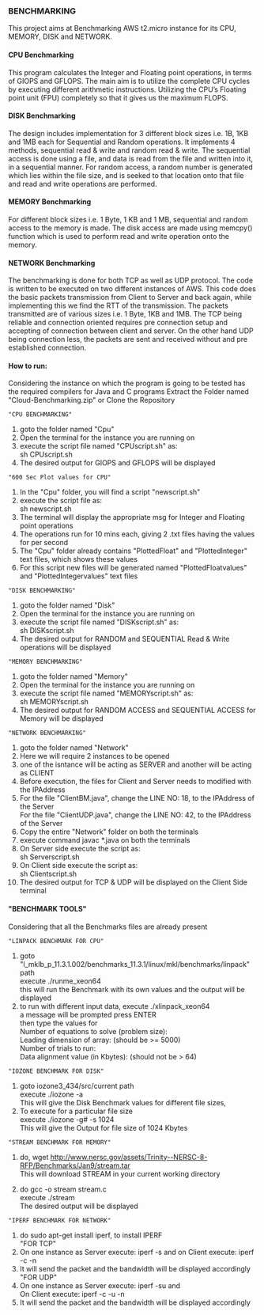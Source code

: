 <h3>BENCHMARKING</h3>
<p>This project aims at Benchmarking AWS t2.micro instance for its CPU, MEMORY, DISK and NETWORK. </p>

<h4>CPU Benchmarking</h4>
<p>This program calculates the Integer and Floating point operations, in terms of GIOPS and GFLOPS. 
The main aim is to utilize the complete CPU cycles by executing different arithmetic instructions. 
Utilizing the CPU’s Floating point unit (FPU) completely so that it gives us the maximum FLOPS.</p>

<h4>DISK Benchmarking</h4>
<p>The design includes implementation for 3 different block sizes i.e. 1B, 1KB and 1MB each for Sequential and Random operations.
It implements 4 methods, sequential read & write and random read & write.
The sequential access is done using a file, and data is read from the file and written into it, in a sequential manner.
For random access, a random number is generated which lies within the file size, and is seeked to that location onto that file and read and write operations are performed.</p>

<h4>MEMORY Benchmarking</h4>
<p>For different block sizes i.e. 1 Byte, 1 KB and 1 MB, sequential and random access to the memory is made.
The disk access are made using memcpy() function which is used to perform read and write operation onto the memory.</p>

<h4>NETWORK Benchmarking</h4>
<p>The benchmarking is done for both TCP as well as UDP protocol. The code is written to be executed on two different instances of AWS.
This code does the basic packets transmission from Client to Server and back again, while implementing this we find the RTT of the transmission.
The packets transmitted are of various sizes i.e. 1 Byte, 1KB and 1MB.
The TCP being reliable and connection oriented requires pre connection setup and accepting of connection between client and server.
On the other hand UDP being connection less, the packets are sent and received without and pre established connection.</p>

<h4>How to run:</h4>

Considering the instance on which the program is going to be tested has the required compilers for Java and C programs
Extract the Folder named "Cloud-Benchmarking.zip" or Clone the Repository

<pre><code>"CPU BENCHMARKING"</code></pre>

1. goto the folder named "Cpu"
2. Open the terminal for the instance you are running on
3. execute the script file named "CPUscript.sh" as:<br/>
	sh CPUscript.sh
4. The desired output for GIOPS and GFLOPS will be displayed

<pre><code>"600 Sec Plot values for CPU"</code></pre>

1. In the "Cpu" folder, you will find a script "newscript.sh"
2. execute the script file as:<br/>
	sh newscript.sh
3. The terminal will display the appropriate msg for Integer and Floating point operations
4. The operations run for 10 mins each, giving 2 .txt files having the values for per second
5. The "Cpu" folder already contains "PlottedFloat" and "PlottedInteger" text files, which shows these values
5. For this script new files will be generated named "PlottedFloatvalues" and "PlottedIntegervalues" text files



<pre><code>"DISK BENCHMARKING"</code></pre>

1. goto the folder named "Disk"
2. Open the terminal for the instance you are running on
3. execute the script file named "DISKscript.sh" as:<br/>
	sh DISKscript.sh
4. The desired output for RANDOM and SEQUENTIAL Read & Write operations will be displayed



<pre><code>"MEMORY BENCHMARKING"</code></pre>

1. goto the folder named "Memory"
2. Open the terminal for the instance you are running on
3. execute the script file named "MEMORYscript.sh" as:<br/>
	sh MEMORYscript.sh
4. The desired output for RANDOM ACCESS and SEQUENTIAL ACCESS for Memory will be displayed



<pre><code>"NETWORK BENCHMARKING"</code></pre>

1. goto the folder named "Network"
2. Here we will require 2 instances to be opened
3. one of the isntance will be acting as SERVER and another will be acting as CLIENT
4. Before execution, the files for Client and Server needs to modified with the IPAddress
5. For the file "ClientBM.java", change the LINE NO: 18, to the IPAddress of the Server<br/>
   For the file "ClientUDP.java", change the LINE NO: 42, to the IPAddress of the Server
6. Copy the entire "Network" folder on both the terminals
7. execute command javac *.java on both the terminals
8. On Server side execute the script as:<br/>
	sh Serverscript.sh
9. On Client side execute the script as:<br/>
	sh Clientscript.sh 
10. The desired output for TCP & UDP will be displayed on the Client Side terminal



<h4>"BENCHMARK TOOLS"</h4>

Considering that all the Benchmarks files are already present
 
<pre><code>"LINPACK BENCHMARK FOR CPU"</code></pre>
1. goto "l_mklb_p_11.3.1.002/benchmarks_11.3.1/linux/mkl/benchmarks/linpack" path<br/>
	execute ./runme_xeon64 <br/>
	this will run the Benchmark with its own values and the output will be displayed
2. to run with different input data, execute ./xlinpack_xeon64<br/>
	a message will be prompted press ENTER <br/>
	then type the values for <br/>
	Number of equations to solve (problem size): <br/>
	Leading dimension of array: (should be >= 5000)<br/>
	Number of trials to run:<br/>
	Data alignment value (in Kbytes): (should not be > 64)<br/>

<pre><code>"IOZONE BENCHMARK FOR DISK"</code></pre>
1. goto iozone3_434/src/current path<br/>
	execute ./iozone -a<br/>
	This will give the Disk Benchmark values for different file sizes,
2. To execute for a particular file size <br/>
	execute ./iozone -g# -s 1024<br/>
	This will give the Output for file size of 1024 Kbytes	

<pre><code>"STREAM BENCHMARK FOR MEMORY"</code></pre>
1. do, wget http://www.nersc.gov/assets/Trinity--NERSC-8-RFP/Benchmarks/Jan9/stream.tar<br/>
	This will download STREAM in your current working directory

2. do gcc -o stream stream.c<br/>
	execute ./stream<br/>
	The desired output will be displayed

<pre><code>"IPERF BENCHMARK FOR NETWORK"</code></pre>

1. do sudo apt-get install iperf, to install IPERF<br/>
	"FOR TCP"
2. On one instance as Server execute: iperf -s and on Client execute: iperf -c <IPAddress of Server> -n <size of packet to send in bytes>
3. It will send the packet and the bandwidth will be displayed accordingly
	"FOR UDP"<br/>
4. On one instance as Server execute: iperf -su and <br/>
	On Client execute: iperf -c <IPAddress of Server> -u -n <size of packet to send in bytes>
5. It will send the packet and the bandwidth will be displayed accordingly
